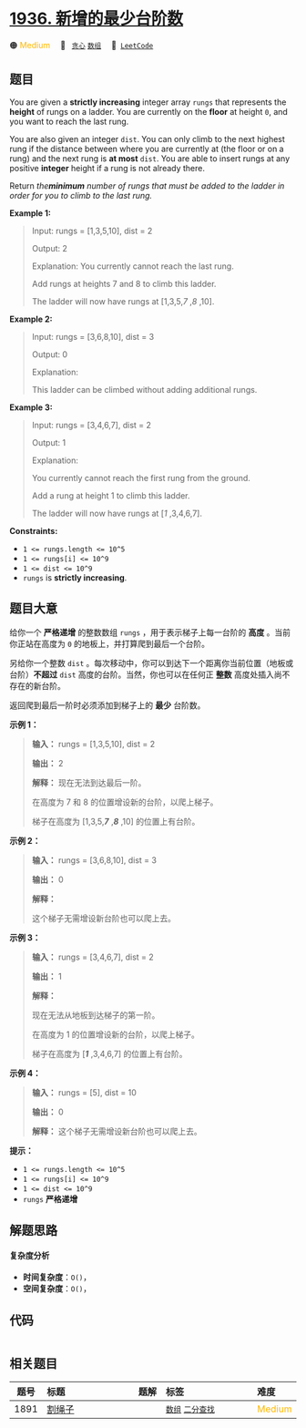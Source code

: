 # [1936. 新增的最少台阶数](https://leetcode.com/problems/add-minimum-number-of-rungs)

🟠 <font color=#ffb800>Medium</font>&emsp; 🔖&ensp; [`贪心`](/tag/greedy.md) [`数组`](/tag/array.md)&emsp; 🔗&ensp;[`LeetCode`](https://leetcode.com/problems/add-minimum-number-of-rungs)

## 题目

You are given a **strictly increasing** integer array `rungs` that represents
the **height** of rungs on a ladder. You are currently on the **floor** at
height `0`, and you want to reach the last rung.

You are also given an integer `dist`. You can only climb to the next highest
rung if the distance between where you are currently at (the floor or on a
rung) and the next rung is **at most** `dist`. You are able to insert rungs at
any positive **integer** height if a rung is not already there.

Return _the**minimum** number of rungs that must be added to the ladder in
order for you to climb to the last rung._



**Example 1:**

> Input: rungs = [1,3,5,10], dist = 2
> 
> Output: 2
> 
> Explanation: You currently cannot reach the last rung.
> 
> Add rungs at heights 7 and 8 to climb this ladder. 
> 
> The ladder will now have rungs at [1,3,5,_7_ ,_8_ ,10].

**Example 2:**

> Input: rungs = [3,6,8,10], dist = 3
> 
> Output: 0
> 
> Explanation:
> 
> This ladder can be climbed without adding additional rungs.

**Example 3:**

> Input: rungs = [3,4,6,7], dist = 2
> 
> Output: 1
> 
> Explanation:
> 
> You currently cannot reach the first rung from the ground.
> 
> Add a rung at height 1 to climb this ladder.
> 
> The ladder will now have rungs at [_1_ ,3,4,6,7].

**Constraints:**

  * `1 <= rungs.length <= 10^5`
  * `1 <= rungs[i] <= 10^9`
  * `1 <= dist <= 10^9`
  * `rungs` is **strictly increasing**.


## 题目大意

给你一个 **严格递增** 的整数数组 `rungs` ，用于表示梯子上每一台阶的 **高度** 。当前你正站在高度为 `0`
的地板上，并打算爬到最后一个台阶。

另给你一个整数 `dist` 。每次移动中，你可以到达下一个距离你当前位置（地板或台阶）**不超过** `dist` 高度的台阶。当然，你也可以在任何正
**整数** 高度处插入尚不存在的新台阶。

返回爬到最后一阶时必须添加到梯子上的 **最少** 台阶数。

**示例 1：**

> 
> 
> 
> 
> 
> **输入：** rungs = [1,3,5,10], dist = 2
> 
> **输出：** 2
> 
> **解释：** 现在无法到达最后一阶。
> 
> 在高度为 7 和 8 的位置增设新的台阶，以爬上梯子。 
> 
> 梯子在高度为 [1,3,5,**_7_** ,**_8_** ,10] 的位置上有台阶。
> 
> 

**示例 2：**

> 
> 
> 
> 
> 
> **输入：** rungs = [3,6,8,10], dist = 3
> 
> **输出：** 0
> 
> **解释：**
> 
> 这个梯子无需增设新台阶也可以爬上去。
> 
> 

**示例 3：**

> 
> 
> 
> 
> 
> **输入：** rungs = [3,4,6,7], dist = 2
> 
> **输出：** 1
> 
> **解释：**
> 
> 现在无法从地板到达梯子的第一阶。 
> 
> 在高度为 1 的位置增设新的台阶，以爬上梯子。 
> 
> 梯子在高度为 [**_1_** ,3,4,6,7] 的位置上有台阶。
> 
> 

**示例 4：**

> 
> 
> 
> 
> 
> **输入：** rungs = [5], dist = 10
> 
> **输出：** 0
> 
> **解释：** 这个梯子无需增设新台阶也可以爬上去。
> 
> 

**提示：**

  * `1 <= rungs.length <= 10^5`
  * `1 <= rungs[i] <= 10^9`
  * `1 <= dist <= 10^9`
  * `rungs` **严格递增**


## 解题思路

#### 复杂度分析

- **时间复杂度**：`O()`，
- **空间复杂度**：`O()`，

## 代码

```javascript

```

## 相关题目

<!-- prettier-ignore -->
| 题号 | 标题 | 题解 | 标签 | 难度 |
| :------: | :------ | :------: | :------ | :------ |
| 1891 | [割绳子](https://leetcode.com/problems/cutting-ribbons) |  |  [`数组`](/tag/array.md) [`二分查找`](/tag/binary-search.md) | <font color=#ffb800>Medium</font> |

<style>
.blue {
    background-color: #096dd9;
    padding: 0.25rem 0.5rem;
    margin: 0;
    font-size: 0.85em;
    border-radius: 3px;
    color: white;
    font-weight: 500;
}
table th:first-of-type { width: 10%; }
table th:nth-of-type(2) { width: 35%; }
table th:nth-of-type(3) { width: 10%; }
table th:nth-of-type(4) { width: 35%; }
table th:nth-of-type(5) { width: 10%; }
</style>
